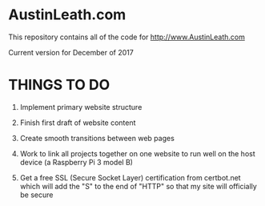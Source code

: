 # AustinLeath.com
This repository contains all of the code for http://www.AustinLeath.com

Current version for December of 2017


# THINGS TO DO

1. Implement primary website structure

2. Finish first draft of website content

3. Create smooth transitions between web pages

4. Work to link all projects together on one website to run well on the host device (a Raspberry Pi 3 model B)

5. Get a free SSL (Secure Socket Layer) certification from certbot.net which will add the "S" to the end of "HTTP" so that my site will officially be secure
